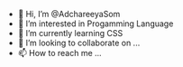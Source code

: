 - 👋 Hi, I’m @AdchareeyaSom
- 👀 I’m interested in Progamming Language
- 🌱 I’m currently learning CSS 
- 💞️ I’m looking to collaborate on ...
- 📫 How to reach me ...

<!---
AdchareeyaSom/AdchareeyaSom is a ✨ special ✨ repository because its `README.md` (this file) appears on your GitHub profile.
You can click the Preview link to take a look at your changes.
--->
